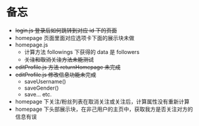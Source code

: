 # 备忘

- ~~login.js 登录后如何跳转到对应 id 下的页面~~
- homepage 页面里面对应选项卡下面的展示块未做
- homepage.js
  - 计算方法 followings 下获得的 data 是 followers
  - ~~关注和取消关注方法未能测试~~
- ~~editProfile.js 方法 returnHomepage 未完成~~
- ~~editProfile.js 修改信息功能未完成~~
  - saveUsername()
  - saveGender()
  - save... etc.
- homepage 下关注/粉丝列表在取消关注或关注后，计算属性没有重新计算
- homepage 下头部展示块，在非己用户的主页中，获取我方是否关注对方的信息有误

